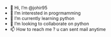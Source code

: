 - 👋 Hi, I’m @johir95
- 👀 I’m interested in progrmamming
- 🌱 I’m currently learning python
- 💞️ I’m looking to collaborate on python
- 📫 How to reach me ? u can sent mail anytime

<!---
johir95/johir95 is a ✨ special ✨ repository because its `README.md` (this file) appears on your GitHub profile.
You can click the Preview link to take a look at your changes.
--->

